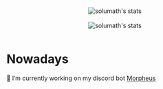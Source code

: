 <p align="center">
    <picture>
        <source media="(prefers-color-scheme: dark)" srcset="https://vercel-server-readme-stats-solumath.vercel.app/api?username=solumath&show_icons=true&bg_color=ffffff00&text_color=cdd6f4&icon_color=95b7e6&title_color=95b7e6&border_color=bac2de32&border_radius=16&include_all_commits=true&count_private=true"></br>
        <img alt="solumath's stats" src="https://vercel-server-readme-stats-solumath.vercel.app/api?      username=solumath&show_icons=true&bg_color=ffffff00&text_color=302d41&icon_color=a6da95&title_color=8aadf4&border_color=bac2de77&border_radius=16">
    </picture></br>
    <picture>
        <source media="(prefers-color-scheme: dark)" srcset="https://vercel-server-readme-stats-solumath.vercel.app/api/top-langs/?username=solumath&show_icons=true&bg_color=ffffff00&text_color=cdd6f4&icon_color=95b7e6&title_color=95b7e6&border_color=bac2de32&border_radius=16&include_all_commits=true&count_private=true&layout=compact"></br>
        <img alt="solumath's stats" src="https://vercel-server-readme-stats-solumath.vercel.app/api?      username=solumath&show_icons=true&bg_color=ffffff00&text_color=302d41&icon_color=a6da95&title_color=8aadf4&border_color=bac2de77&border_radius=16&layout=compact">
    </picture>
</p>
<img src="https://komarev.com/ghpvc/?username=solumath&style=flat-square&color=blue" alt=""/>

# Nowadays
🔭 I’m currently working on my discord bot [Morpheus](https://github.com/solumath/Morpheus)

<!--
- 🌱 I’m currently learning ...
- 👯 I’m looking to collaborate on ...
- 🤔 I’m looking for help with ...
- 💬 Ask me about ...
- 📫 How to reach me: ...
- 😄 Pronouns: ...
- ⚡ Fun fact: ...
-->
